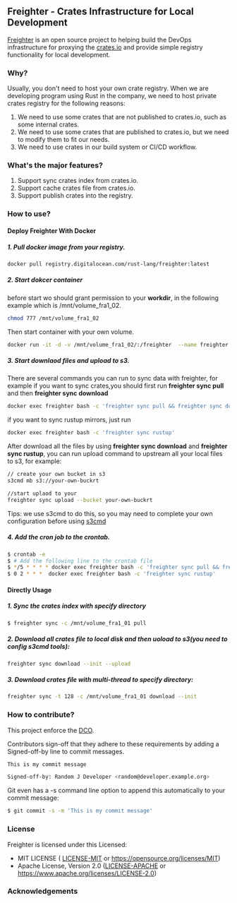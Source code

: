 ## Freighter - Crates Infrastructure for Local Development

[Freighter](https://github.com/open-rust-initiative/freighter) is an open source project to helping build the DevOps infrastructure for proxying the [crates.io](https://crates.io) and provide simple registry functionality for local development.

### Why?

Usually, you don't need to host your own crate registry. When we are developing program using Rust in the company, we need to host private crates registry for the following reasons:

1. We need to use some crates that are not published to crates.io, such as some internal crates.
2. We need to use some crates that are published to crates.io, but we need to modify them to fit our needs.
3. We need to use crates in our build system or CI/CD workflow.

### What's the major features?

1. Support sync crates index from crates.io.
2. Support cache crates file from crates.io.
3. Support publish crates into the registry.

### How to use?

#### Deploy Freighter With Docker

##### 1. Pull docker image from your registry.
```bash
docker pull registry.digitalocean.com/rust-lang/freighter:latest
```

##### 2. Start dokcer container
before start wo should grant permission to your __workdir__, in the following example which is /mnt/volume_fra1_02.

```bash
chmod 777 /mnt/volume_fra1_02
```
Then start container with your own volume.
```bash
docker run -it -d -v /mnt/volume_fra1_02/:/freighter  --name freighter registry.digitalocean.com/rust-lang/freighter:latest
```

##### 3. Start downlaod files and upload to s3.
There are several commands you can run to sync data with freighter, for example if you want to sync crates,you should first run __freighter sync pull__ and then __freighter sync download__

```bash
docker exec freighter bash -c 'freighter sync pull && freighter sync download'
```

if you want to sync rustup mirrors, just run 
```bash
docker exec freighter bash -c 'freighter sync rustup'
```

After download all the files by using __freighter sync download__ and __freighter sync rustup__, you can run upload command to upstream all your local files to s3, for example:

```bash
// create your own bucket in s3
s3cmd mb s3://your-own-buckrt

//start uplaod to your
freighter sync upload --bucket your-own-buckrt
```
Tips: we use s3cmd to do this, so you may need to complete your own configuration before using [s3cmd](https://github.com/s3tools/s3cmd)

##### 4. Add the cron job to the crontab.
```bash
$ crontab -e
$ # Add the following line to the crontab file
$ */5 * * * * docker exec freighter bash -c 'freighter sync pull && freighter sync download'
$ 0 2 * * *  docker exec freighter bash -c 'freighter sync rustup'
```

#### Directly Usage

##### 1. Sync the crates index with specify directory
```bash
$ freighter sync -c /mnt/volume_fra1_01 pull
```
##### 2. Download all crates file to local disk and then uoload to s3(you need to config s3cmd tools):
```bash
freighter sync download --init --upload
```
##### 3. Download crates file with multi-thread to specify directory:
```bash
freighter sync -t 128 -c /mnt/volume_fra1_01 download --init
```

### How to contribute?

This project enforce the [DCO](https://developercertificate.org).

Contributors sign-off that they adhere to these requirements by adding a Signed-off-by line to commit messages.

```bash
This is my commit message

Signed-off-by: Random J Developer <random@developer.example.org>
```

Git even has a -s command line option to append this automatically to your commit message:

```bash
$ git commit -s -m 'This is my commit message'
```

### License

Freighter is licensed under this Licensed:

* MIT LICENSE ( [LICENSE-MIT](LICENSE-MIT) or https://opensource.org/licenses/MIT) 
* Apache License, Version 2.0 ([LICENSE-APACHE](LICENSE-APACHE) or https://www.apache.org/licenses/LICENSE-2.0)

### Acknowledgements
